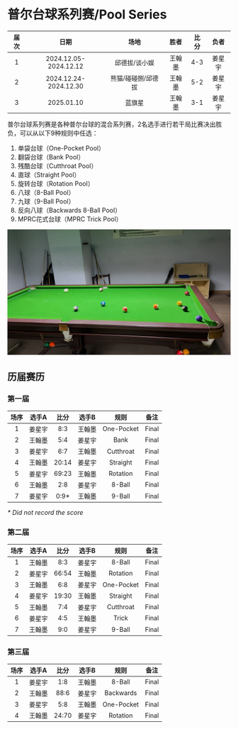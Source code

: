 # 普尔台球系列赛/Pool Series

| 届次 | 日期                   | 场地              | 胜者   | 比分 | 负者  |
| :--: | :-------------------: | :---------------: | :---: | :--: | :---: |
| 1    | 2024.12.05-2024.12.12 | 邱德拔/谈小娱      | 王翰墨 | 4-3 | 姜星宇 |
| 2    | 2024.12.24-2024.12.30 | 熊猫/碰碰捌/邱德拔 | 王翰墨 | 5-2 | 姜星宇 |
| 3    | 2025.01.10            | 蓝旗星            | 王翰墨 | 3-1 | 姜星宇 |

普尔台球系列赛是各种普尔台球的混合系列赛，2名选手进行若干局比赛决出胜负，可以从以下9种规则中任选：

1. 单袋台球（One-Pocket Pool）
2. 翻袋台球（Bank Pool）
3. 残酷台球（Cutthroat Pool）
4. 直球（Straight Pool）
5. 旋转台球（Rotation Pool）
6. 八球（8-Ball Pool）
7. 九球（9-Ball Pool）
8. 反向八球（Backwards 8-Ball Pool）
9. MPRC花式台球（MPRC Trick Pool）

![](./img/pool_series.jpg)

## 历届赛历

### 第一届

| 场序 | 选手A  | 比分  | 选手B   | 规则       | 备注  |
| :--: | :---: | :---: | :----: | :--------: | :---: |
| 1    | 姜星宇 | 8:3   | 王翰墨 | One-Pocket | Final |
| 2    | 王翰墨 | 5:4   | 姜星宇 | Bank       | Final |
| 3    | 姜星宇 | 6:7   | 王翰墨 | Cutthroat  | Final |
| 4    | 王翰墨 | 20:14 | 姜星宇 | Straight   | Final |
| 5    | 姜星宇 | 69:23 | 王翰墨 | Rotation   | Final |
| 6    | 王翰墨 | 2:8   | 姜星宇 | 8-Ball     | Final |
| 7    | 姜星宇 | 0:9\* | 王翰墨 | 9-Ball     | Final |

*\* Did not record the score*

### 第二届

| 场序 | 选手A  | 比分  | 选手B   | 规则       | 备注  |
| :--: | :---: | :---: | :----: | :--------: | :---: |
| 1    | 王翰墨 | 8:3   | 姜星宇 | 8-Ball     | Final |
| 2    | 姜星宇 | 66:54 | 王翰墨 | Rotation   | Final |
| 3    | 王翰墨 | 6:8   | 姜星宇 | One-Pocket | Final |
| 4    | 姜星宇 | 19:30 | 王翰墨 | Straight   | Final |
| 5    | 王翰墨 | 7:4   | 姜星宇 | Cutthroat  | Final |
| 6    | 姜星宇 | 4:5   | 王翰墨 | Trick      | Final |
| 7    | 王翰墨 | 9:0   | 姜星宇 | 9-Ball     | Final |

### 第三届

| 场序 | 选手A  | 比分  | 选手B   | 规则       | 备注  |
| :--: | :---: | :---: | :----: | :--------: | :---: |
| 1    | 姜星宇 | 1:8   | 王翰墨 | 8-Ball     | Final |
| 2    | 王翰墨 | 88:6  | 姜星宇 | Backwards  | Final |
| 3    | 姜星宇 | 5:8   | 王翰墨 | One-Pocket | Final |
| 4    | 王翰墨 | 24:70 | 姜星宇 | Rotation   | Final |